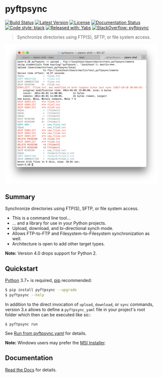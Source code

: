 # pyftpsync
[![Build Status](https://travis-ci.com/mar10/pyftpsync.svg?branch=master)](https://app.travis-ci.com/github/mar10/pyftpsync)
[![Latest Version](https://img.shields.io/pypi/v/pyftpsync.svg)](https://pypi.python.org/pypi/pyftpsync/)
[![License](https://img.shields.io/pypi/l/pyftpsync.svg)](https://github.com/mar10/pyftpsync/blob/master/LICENSE.txt)
[![Documentation Status](https://readthedocs.org/projects/pyftpsync/badge/?version=latest)](https://pyftpsync.readthedocs.io/)
[![Code style: black](https://img.shields.io/badge/code%20style-black-000000.svg)](https://github.com/ambv/black)
[![Released with: Yabs](https://img.shields.io/badge/released%20with-yabs-yellowgreen)](https://github.com/mar10/yabs)
[![StackOverflow: pyftpsync](https://img.shields.io/badge/StackOverflow-pyftpsync-blue.svg)](https://stackoverflow.com/questions/tagged/pyftpsync)

> Synchronize directories using FTP(S), SFTP, or file system access.

[ ![sample](teaser.png?raw=true) ](https://github.com/mar10/pyftpsync "Live demo")


## Summary

Synchronize directories using FTP(S), SFTP, or file system access.

  * This is a command line tool...
  * ... and a library for use in your Python projects.
  * Upload, download, and bi-directional synch mode.
  * Allows FTP-to-FTP and Filesystem-to-Filesystem synchronization as well.
  * Architecture is open to add other target types.

**Note:** Version 4.0 drops support for Python 2.


## Quickstart

[Python](https://www.python.org/download/Python) 3.7+ is required,
[pip](http://www.pip-installer.org/) recommended:

```bash
$ pip install pyftpsync --upgrade
$ pyftpsync --help
```

In addition to the direct invocation of `upload`, `download`, or `sync`
commands, version 3.x allows to define a ``pyftpsync_yaml`` file
in your project's root folder which then can be executed like so::

    $ pyftpsync run

See [Run from pyftpsync.yaml](https://pyftpsync.readthedocs.io/en/latest/ug_run.html) 
for details.


**Note:** Windows users may prefer the 
[MSI Installer](https://github.com/mar10/pyftpsync/releases/latest).


## Documentation

[Read the Docs](https://pyftpsync.readthedocs.io/) for details.
